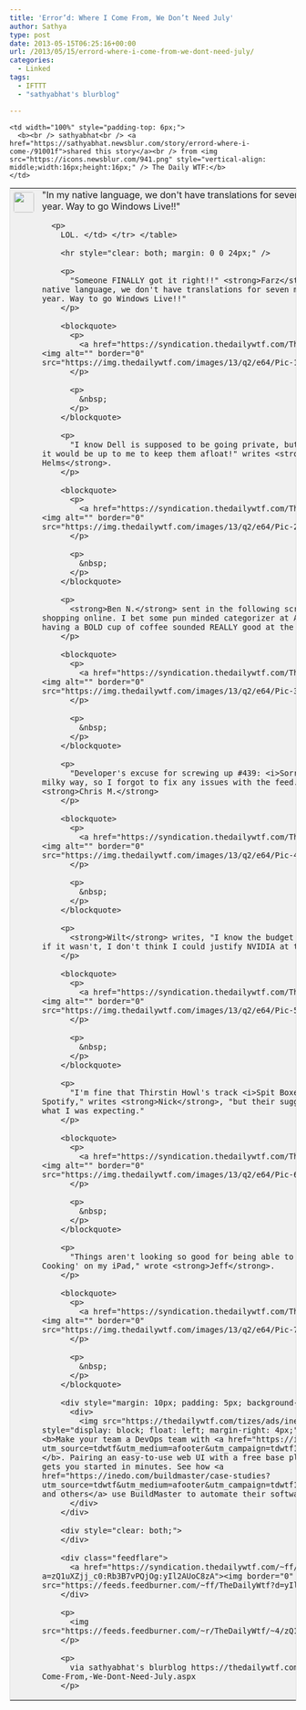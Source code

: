```yaml
---
title: 'Error’d: Where I Come From, We Don’t Need July'
author: Sathya
type: post
date: 2013-05-15T06:25:16+00:00
url: /2013/05/15/errord-where-i-come-from-we-dont-need-july/
categories:
  - Linked
tags:
  - IFTTT
  - "sathyabhat's blurblog"

---
```

<table style="border: 1px solid #E0E0E0; margin: 0; padding: 0; background-color: #F0F0F0" valign="top" align="left" cellpadding="0" width="100%">
  <tr>
    <td rowspan="2" style="padding: 6px;width: 36px;white-space:nowrap"  valign="top">
      <img src="https://www.gravatar.com/avatar/1375f202e61682cc4963295f4b0430dc" style="width: 36px; height: 36px; border-radius: 4px;" />
    </td>
    
    <td width="100%" style="padding-top: 6px;">
      <b><br /> sathyabhat<br /> <a href="https://sathyabhat.newsblur.com/story/errord-where-i-come-/91001f">shared this story</a><br /> from <img src="https://icons.newsblur.com/941.png" style="vertical-align: middle;width:16px;height:16px;" /> The Daily WTF:</b>
    </td>
  </tr>
  
  <tr>
    <td>
      "In my native language, we don't have translations for seven months out of the year. Way to go Windows Live!!"</p> 
      
      <p>
        LOL. </td> </tr> </table> 
        
        <hr style="clear: both; margin: 0 0 24px;" />
        
        <p>
          "Someone FINALLY got it right!!" <strong>Farz</strong> wrote, "In my native language, we don't have translations for seven months out of the year. Way to go Windows Live!!"
        </p>
        
        <blockquote>
          <p>
            <a href="https://syndication.thedailywtf.com/TheDailyWtf#Pic-1"><img alt="" border="0" src="https://img.thedailywtf.com/images/13/q2/e64/Pic-1.png" /></a>
          </p>
          
          <p>
            &nbsp;
          </p>
        </blockquote>
        
        <p>
          "I know Dell is supposed to be going private, but I didn't know that it would be up to me to keep them afloat!" writes <strong>James Helms</strong>.
        </p>
        
        <blockquote>
          <p>
            <a href="https://syndication.thedailywtf.com/TheDailyWtf#Pic-2"><img alt="" border="0" src="https://img.thedailywtf.com/images/13/q2/e64/Pic-2.jpg" /></a>
          </p>
          
          <p>
            &nbsp;
          </p>
        </blockquote>
        
        <p>
          <strong>Ben N.</strong> sent in the following screenshot whilst shopping online. I bet some pun minded categorizer at Amazon thought that having a BOLD cup of coffee sounded REALLY good at the time.
        </p>
        
        <blockquote>
          <p>
            <a href="https://syndication.thedailywtf.com/TheDailyWtf#Pic-3"><img alt="" border="0" src="https://img.thedailywtf.com/images/13/q2/e64/Pic-3.png" /></a>
          </p>
          
          <p>
            &nbsp;
          </p>
        </blockquote>
        
        <p>
          "Developer's excuse for screwing up #439: <i>Sorry, I was eating a milky way, so I forgot to fix any issues with the feed.</i>" wrote <strong>Chris M.</strong>
        </p>
        
        <blockquote>
          <p>
            <a href="https://syndication.thedailywtf.com/TheDailyWtf#Pic-4"><img alt="" border="0" src="https://img.thedailywtf.com/images/13/q2/e64/Pic-4.png" /></a>
          </p>
          
          <p>
            &nbsp;
          </p>
        </blockquote>
        
        <p>
          <strong>Wilt</strong> writes, "I know the budget is tight, But even if it wasn't, I don't think I could justify NVIDIA at that price."
        </p>
        
        <blockquote>
          <p>
            <a href="https://syndication.thedailywtf.com/TheDailyWtf#Pic-5"><img alt="" border="0" src="https://img.thedailywtf.com/images/13/q2/e64/Pic-5.png" /></a>
          </p>
          
          <p>
            &nbsp;
          </p>
        </blockquote>
        
        <p>
          "I'm fine that Thirstin Howl's track <i>Spit Boxer</i> isn't on Spotify," writes <strong>Nick</strong>, "but their suggestion wasn't quite what I was expecting."
        </p>
        
        <blockquote>
          <p>
            <a href="https://syndication.thedailywtf.com/TheDailyWtf#Pic-6"><img alt="" border="0" src="https://img.thedailywtf.com/images/13/q2/e64/Pic-6.png" /></a>
          </p>
          
          <p>
            &nbsp;
          </p>
        </blockquote>
        
        <p>
          "Things aren't looking so good for being able to read &#8216;Fine Cooking' on my iPad," wrote <strong>Jeff</strong>.
        </p>
        
        <blockquote>
          <p>
            <a href="https://syndication.thedailywtf.com/TheDailyWtf#Pic-6"><img alt="" border="0" src="https://img.thedailywtf.com/images/13/q2/e64/Pic-7.jpg" /></a>
          </p>
          
          <p>
            &nbsp;
          </p>
        </blockquote>
        
        <div style="margin: 10px; padding: 5px; background-color: #eee;">
          <div>
            <img src="https://thedailywtf.com/tizes/ads/inedo40x40.png" style="display: block; float: left; margin-right: 4px;" /> [Advertisement] <b>Make your team a DevOps team with <a href="https://inedo.com/?utm_source=tdwtf&utm_medium=afooter&utm_campaign=tdwtf13q1">BuildMaster</a></b>. Pairing an easy-to-use web UI with a free base platform, BuildMaster gets you started in minutes. See how <a href="https://inedo.com/buildmaster/case-studies?utm_source=tdwtf&utm_medium=afooter&utm_campaign=tdwtf13q1">Allrecipes.com and others</a> use BuildMaster to automate their software delivery.
          </div>
        </div>
        
        <div style="clear: both;">
        </div>
        
        <div class="feedflare">
          <a href="https://syndication.thedailywtf.com/~ff/TheDailyWtf?a=zQ1uXZjj_c0:Rb3B7vPQjOg:yIl2AUoC8zA"><img border="0" src="https://feeds.feedburner.com/~ff/TheDailyWtf?d=yIl2AUoC8zA" /></a>
        </div>
        
        <p>
          <img  src="https://feeds.feedburner.com/~r/TheDailyWtf/~4/zQ1uXZjj_c0"  />
        </p>
        
        <p>
          via sathyabhat's blurblog https://thedailywtf.com/Articles/Where-I-Come-From,-We-Dont-Need-July.aspx
        </p>
